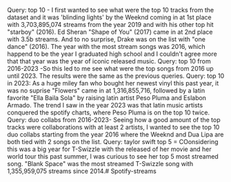 Query: top 10 - I first wanted to see what were the top 10 tracks from the dataset and it was 'blinding lights' by the Weeknd coming in at 1st place with 3,703,895,074 streams from the year 2019 and with his other top hit "starboy" (2016). Ed Sheran "Shape of You" (2017) came in at 2nd place with 3.5b streams. And to no surprise, Drake was on the list with "one dance" (2016). The year with the most stream songs was 2016, which happend to be the year I graduated high school and I couldn't agree more that that year was the year of iconic released music. Query: top 10 from 2016-2023 -So this led to me see what were the top songs from 2016 up until 2023. The results were the same as the previous queries. Query: top 10 in 2023: As a huge miley fan who bought her newest vinyl this past year, it was no suprise "Flowers" came in at 1,316,855,716, followed by a latin favorite "Ella Baila Sola" by raising latin artist Peso Pluma and Eslabon Armado. The trend I saw in the year 2023 was that latin music artists conquered the spotify charts, where Peso Pluma is on the top 10 twice. Query: duo collabs from 2016-2023- Seeing how a good amount of the top tracks were collaborations with at least 2 artists, I wanted to see the top 10 duo collabs starting from the year 2016 where the Weeknd and Dua Lipa are both tied with 2 songs on the list. Query: taylor swift top 5 = COonsidering this was a big year for T-Swizzle with the released of her movie and her world tour this past summer, I was curious to see her top 5 most streamed song. "Blank Space" was the most streamed T-Swizzle song with 1,355,959,075 streams since 2014.# Spotify-streams
